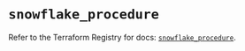# `snowflake_procedure`

Refer to the Terraform Registry for docs: [`snowflake_procedure`](https://registry.terraform.io/providers/snowflake-labs/snowflake/0.87.1/docs/resources/procedure).
